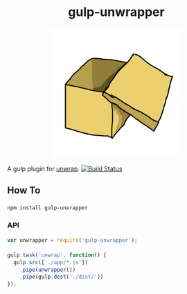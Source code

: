 <h1 align="center">gulp-unwrapper</h1>
<p align="center">
  <img width="300px" src="https://raw.githubusercontent.com/paulfalgout/gulp-unwrapper/master/logo.png"/>
</p>

A gulp plugin for [unwrap](https://github.com/samccone/unwrap).
[![Build Status](https://travis-ci.org/paulfalgout/gulp-unwrapper.svg)](https://travis-ci.org/paulfalgout/gulp-unwrapper)

## How To

`npm install gulp-unwrapper`

### API

```js
var unwrapper = require('gulp-unwrapper');

gulp.task('unwrap', function() {
  gulp.src(['./app/*.js'])
    .pipe(unwrapper())
    .pipe(gulp.dest('./dist/'))
});
```
